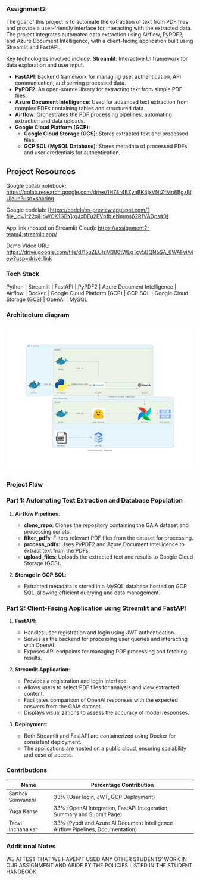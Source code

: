### Assignment2

The goal of this project is to automate the extraction of text from PDF files and provide a user-friendly interface for interacting with the extracted data. The project integrates automated data extraction using Airflow, PyPDF2, and Azure Document Intelligence, with a client-facing application built using Streamlit and FastAPI.


Key technologies involved include:
 **Streamlit**: Interactive UI framework for data exploration and user input.
- **FastAPI**: Backend framework for managing user authentication, API communication, and serving processed data.
- **PyPDF2**: An open-source library for extracting text from simple PDF files.
- **Azure Document Intelligence**: Used for advanced text extraction from complex PDFs containing tables and structured data.
- **Airflow**: Orchestrates the PDF processing pipelines, automating extraction and data uploads.
- **Google Cloud Platform (GCP)**:
  - **Google Cloud Storage (GCS)**: Stores extracted text and processed files.
  - **GCP SQL (MySQL Database)**: Stores metadata of processed PDFs and user credentials for authentication.

## Project Resources

Google collab notebook: https://colab.research.google.com/drive/1H78r4BZynBK4jxVNtZfMn8BgzBlUjeuh?usp=sharing

Google codelab: [https://codelabs-preview.appspot.com/?file_id=1r22xjHpWOK1GBYjrgJxDEu2EVpfbIeNmms62R1VADps#0]

App link (hosted on Streamlit Cloud): https://assignment2-team4.streamlit.app/

Demo Video URL: https://drive.google.com/file/d/15uZEUIzM380tWLgTcy5BQN5SA_6WAFyi/view?usp=drive_link

### Tech Stack
Python | Streamlit | FastAPI | PyPDF2 | Azure Document Intelligence | Airflow | Docker | Google Cloud Platform (GCP) | GCP SQL | Google Cloud Storage (GCS) | OpenAI | MySQL

### Architecture diagram ###

![image](Diagrams/architecture_diagram.png)

### Project Flow

### Part 1: Automating Text Extraction and Database Population
1. **Airflow Pipelines**:
   - **clone_repo**: Clones the repository containing the GAIA dataset and processing scripts.
   - **filter_pdfs**: Filters relevant PDF files from the dataset for processing.
   - **process_pdfs**: Uses PyPDF2 and Azure Document Intelligence to extract text from the PDFs.
   - **upload_files**: Uploads the extracted text and results to Google Cloud Storage (GCS).

2. **Storage in GCP SQL**:
   - Extracted metadata is stored in a MySQL database hosted on GCP SQL, allowing efficient querying and data management.

### Part 2: Client-Facing Application using Streamlit and FastAPI
1. **FastAPI**:
   - Handles user registration and login using JWT authentication.
   - Serves as the backend for processing user queries and interacting with OpenAI.
   - Exposes API endpoints for managing PDF processing and fetching results.
   
2. **Streamlit Application**:
   - Provides a registration and login interface.
   - Allows users to select PDF files for analysis and view extracted content.
   - Facilitates comparison of OpenAI responses with the expected answers from the GAIA dataset.
   - Displays visualizations to assess the accuracy of model responses.

3. **Deployment**:
   - Both Streamlit and FastAPI are containerized using Docker for consistent deployment.
   - The applications are hosted on a public cloud, ensuring scalability and ease of access.


### Contributions

| Name                            | Percentage Contribution |
| ------------------------------- | ----------------------- |
| Sarthak Somvanshi               | 33% (User login, JWT, GCP Deployment)                    |
| Yuga Kanse                      | 33%  (OpenAI Integration, FastAPI Integeration, Summary and Submit Page)                  |
| Tanvi Inchanalkar               | 33% (Pypdf and Azure AI Document Intelligence Airflow Pipelines, Documentation)                   |

### Additional Notes
WE ATTEST THAT WE HAVEN’T USED ANY OTHER STUDENTS’ WORK IN OUR ASSIGNMENT AND ABIDE BY THE POLICIES LISTED IN THE STUDENT HANDBOOK. 

